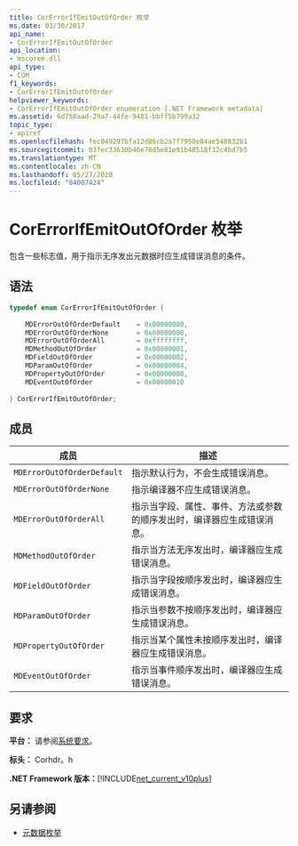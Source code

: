 ```yaml
---
title: CorErrorIfEmitOutOfOrder 枚举
ms.date: 03/30/2017
api_name:
- CorErrorIfEmitOutOfOrder
api_location:
- mscoree.dll
api_type:
- COM
f1_keywords:
- CorErrorIfEmitOutOfOrder
helpviewer_keywords:
- CorErrorIfEmitOutOfOrder enumeration [.NET Framework metadata]
ms.assetid: 6d758aad-29a7-44fe-9481-bbff5b799a32
topic_type:
- apiref
ms.openlocfilehash: fec049297bfa12d86cb2a7f7950e84ae540832b1
ms.sourcegitcommit: 03fec33630b46e78d5e81e91b40518f32c4bd7b5
ms.translationtype: MT
ms.contentlocale: zh-CN
ms.lasthandoff: 05/27/2020
ms.locfileid: "84007424"
---
```

# <a name="corerrorifemitoutoforder-enumeration"></a>CorErrorIfEmitOutOfOrder 枚举
包含一些标志值，用于指示无序发出元数据时应生成错误消息的条件。  
  
## <a name="syntax"></a>语法  
  
```cpp  
typedef enum CorErrorIfEmitOutOfOrder {  
  
    MDErrorOutOfOrderDefault    = 0x00000000,  
    MDErrorOutOfOrderNone       = 0x00000000,  
    MDErrorOutOfOrderAll        = 0xffffffff,  
    MDMethodOutOfOrder          = 0x00000001,  
    MDFieldOutOfOrder           = 0x00000002,  
    MDParamOutOfOrder           = 0x00000004,  
    MDPropertyOutOfOrder        = 0x00000008,  
    MDEventOutOfOrder           = 0x00000010  
  
} CorErrorIfEmitOutOfOrder;  
```  
  
## <a name="members"></a>成员  
  
|成员|描述|  
|------------|-----------------|  
|`MDErrorOutOfOrderDefault`|指示默认行为，不会生成错误消息。|  
|`MDErrorOutOfOrderNone`|指示编译器不应生成错误消息。|  
|`MDErrorOutOfOrderAll`|指示当字段、属性、事件、方法或参数的顺序发出时，编译器应生成错误消息。|  
|`MDMethodOutOfOrder`|指示当方法无序发出时，编译器应生成错误消息。|  
|`MDFieldOutOfOrder`|指示当字段按顺序发出时，编译器应生成错误消息。|  
|`MDParamOutOfOrder`|指示当参数不按顺序发出时，编译器应生成错误消息。|  
|`MDPropertyOutOfOrder`|指示当某个属性未按顺序发出时，编译器应生成错误消息。|  
|`MDEventOutOfOrder`|指示当事件顺序发出时，编译器应生成错误消息。|  
  
## <a name="requirements"></a>要求  
 **平台：** 请参阅[系统要求](../../get-started/system-requirements.md)。  
  
 **标头：** Corhdr。h  
  
 **.NET Framework 版本：**[!INCLUDE[net_current_v10plus](../../../../includes/net-current-v10plus-md.md)]  
  
## <a name="see-also"></a>另请参阅

- [元数据枚举](metadata-enumerations.md)
